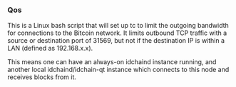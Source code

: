 ### Qos ###

This is a Linux bash script that will set up tc to limit the outgoing bandwidth for connections to the Bitcoin network. It limits outbound TCP traffic with a source or destination port of 31569, but not if the destination IP is within a LAN (defined as 192.168.x.x).

This means one can have an always-on idchaind instance running, and another local idchaind/idchain-qt instance which connects to this node and receives blocks from it.
